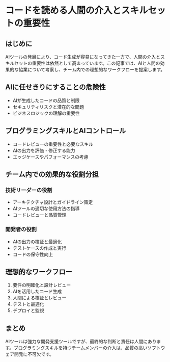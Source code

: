 # コードを読める人間の介入とスキルセットの重要性

## はじめに

AIツールの発展により、コード生成が容易になってきた一方で、人間の介入とスキルセットの重要性は依然として高まっています。この記事では、AIと人間の効果的な協業について考察し、チーム内での理想的なワークフローを提案します。

## AIに任せきりにすることの危険性

- AIが生成したコードの品質と制限
- セキュリティリスクと潜在的な問題
- ビジネスロジックの理解の重要性

## プログラミングスキルとAIコントロール

- コードレビューの重要性と必要なスキル
- AIの出力を評価・修正する能力
- エッジケースやパフォーマンスの考慮

## チーム内での効果的な役割分担

### 技術リーダーの役割
- アーキテクチャ設計とガイドライン策定
- AIツールの適切な使用方法の指導
- コードレビューと品質管理

### 開発者の役割
- AIの出力の検証と最適化
- テストケースの作成と実行
- コードの保守性向上

## 理想的なワークフロー

1. 要件の明確化と設計レビュー
2. AIを活用したコード生成
3. 人間による検証とレビュー
4. テストと最適化
5. デプロイと監視

## まとめ

AIツールは強力な開発支援ツールですが、最終的な判断と責任は人間にあります。プログラミングスキルを持つチームメンバーの介入は、品質の高いソフトウェア開発に不可欠です。
